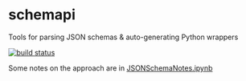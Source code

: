 # schemapi
Tools for parsing JSON schemas &amp; auto-generating Python wrappers

[![build status](http://img.shields.io/travis/altair-viz/schemapi/master.svg?style=flat)](https://travis-ci.org/altair-viz/schemapi)

Some notes on the approach are in [JSONSchemaNotes.ipynb](JSONSchemaNotes.ipynb)

